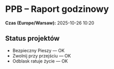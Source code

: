 # PPB – Raport godzinowy
**Czas (Europe/Warsaw):** 2025-10-26 10:20

## Status projektów
- Bezpieczny Pieszy — OK
- Zwolnij przy przejściu — OK
- Odblask ratuje życie — OK

